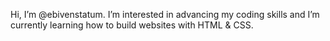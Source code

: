 Hi, I’m @ebivenstatum. I’m interested in advancing my coding skills and I’m currently learning how to build websites with HTML & CSS.

<!---
ebivenstatum/ebivenstatum is a ✨ special ✨ repository because its `README.md` (this file) appears on your GitHub profile.
You can click the Preview link to take a look at your changes.
--->
